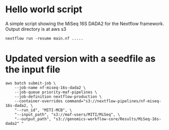 Hello world script
====================

A simple script showing the MiSeq 16S DADA2 for the Nextflow framework.
Output directory is at aws s3

```{bash}
nextflow run -resume main.nf .....
```

# Updated version with a seedfile as the input file
```{bash}
aws batch submit-job \
    --job-name nf-miseq-16s-dada2 \
    --job-queue priority-maf-pipelines \
    --job-definition nextflow-production \
    --container-overrides command="s3://nextflow-pipelines/nf-miseq-16s-dada2, \
    "--run_id", "MITI-MCB", \
    "--input_path", "s3://maf-users/MITI/MiSeq", \
    "--output_path", "s3://genomics-workflow-core/Results/MiSeq-16s-dada2" "
```

